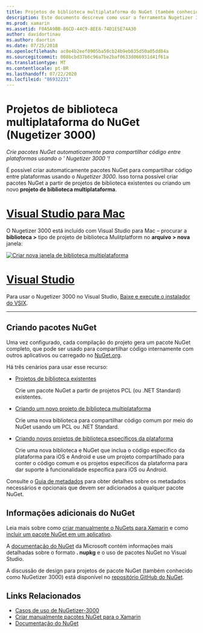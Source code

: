```yaml
---
title: Projetos de biblioteca multiplataforma do NuGet (também conhecido como Nugetizer 3000)
description: Este documento descreve como usar a ferramenta Nugetizer 3000 para criar automaticamente pacotes NuGet para compartilhar código entre plataformas.
ms.prod: xamarin
ms.assetid: F0A5A9BB-86CD-44C9-8EE8-74D1E5E74A30
author: davidortinau
ms.author: daortin
ms.date: 07/25/2018
ms.openlocfilehash: ac8e4b2eef0905ba50cb24b9eb035d50a05dd84a
ms.sourcegitcommit: 008bcbd37b6c96a7be2baf0633d066931d41f61a
ms.translationtype: MT
ms.contentlocale: pt-BR
ms.lasthandoff: 07/22/2020
ms.locfileid: "86932231"
---
```

# <a name="nuget-multiplatform-library-projects-nugetizer-3000"></a>Projetos de biblioteca multiplataforma do NuGet (Nugetizer 3000)

_Crie pacotes NuGet automaticamente para compartilhar código entre plataformas usando o ' Nugetizer 3000 '!_

É possível criar automaticamente pacotes NuGet para compartilhar código entre plataformas usando o _Nugetizer 3000_. Isso torna possível criar pacotes NuGet a partir de projetos de biblioteca existentes ou criando um novo **projeto de biblioteca multiplataforma**.

# <a name="visual-studio-for-mac"></a>[Visual Studio para Mac](#tab/macos)

O Nugetizer 3000 está incluído com Visual Studio para Mac &ndash; procurar a **biblioteca >** tipo de projeto de biblioteca Mulitplatform no **arquivo > nova** janela:

[![Criar nova janela de biblioteca multiplataforma](images/mulitplatform-library-sml.png)](images/mulitplatform-library.png#lightbox)

# <a name="visual-studio"></a>[Visual Studio](#tab/windows)

Para usar o Nugetizer 3000 no Visual Studio, [Baixe e execute o instalador do VSIX](https://bit.ly/nugetizer-2017).

-----

## <a name="building-nuget-packages"></a>Criando pacotes NuGet

Uma vez configurado, cada compilação do projeto gera um pacote NuGet completo, que pode ser usado para compartilhar código internamente com outros aplicativos ou carregado no [NuGet.org](https://www.nuget.org).

Há três cenários para usar esse recurso:

- [Projetos de biblioteca existentes](existing-library.md)

  Crie um pacote NuGet a partir de projetos PCL (ou .NET Standard) existentes.

- [Criando um novo projeto de biblioteca multiplataforma](single-codebase.md)

  Crie uma nova biblioteca para compartilhar código comum por meio do NuGet usando um PCL ou .NET Standard.

- [Criando novos projetos de biblioteca específicos da plataforma](platform-specific.md)

  Crie uma nova biblioteca e NuGet que inclua o código específico da plataforma para iOS e Android e use um projeto compartilhado para conter o código comum e os projetos específicos da plataforma para dar suporte à funcionalidade específica para iOS ou Android.

Consulte o [Guia de metadados](metadata.md) para obter detalhes sobre os metadados necessários e opcionais que devem ser adicionados a qualquer pacote NuGet.

## <a name="further-nuget-information"></a>Informações adicionais do NuGet

Leia mais sobre como [criar manualmente o NuGets para Xamarin](~/cross-platform/app-fundamentals/nuget-manual.md) e como [incluir um pacote NuGet em um aplicativo](https://docs.microsoft.com/visualstudio/mac/nuget-walkthrough).

A [documentação do NuGet](https://docs.microsoft.com/nuget/) da Microsoft contém informações mais detalhadas sobre o formato **. nupkg** e o uso de pacotes NuGet no Visual Studio.

A discussão de design para projetos de pacote NuGet (também conhecido como NuGetizer 3000) está disponível no [repositório GitHub do NuGet](https://github.com/NuGet/Home/wiki/NuGetizer-3000).

## <a name="related-links"></a>Links Relacionados

- [Casos de uso de NuGetizer-3000](https://github.com/NuGet/Home/wiki/NuGetizer-Core-Scenarios)
- [Criar manualmente pacotes NuGet para o Xamarin](~/cross-platform/app-fundamentals/nuget-manual.md)
- [Documentação do NuGet](https://docs.microsoft.com/nuget/)
